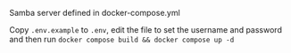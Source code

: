 Samba server defined in docker-compose.yml

Copy `.env.example` to `.env`, edit the file to set the username and password and then run `docker compose build && docker compose up -d`

